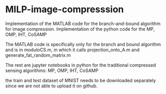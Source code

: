 # MILP-image-compresssion

Implementation of the MATLAB code for the branch-and-bound algorithm for image compression.
Implementation of the python code for the MP, OMP, IHT, CoSAMP

The MATLAB code is specifically only for the branch and bound algorithm and is in moduloCS.m, in which it calls projection_onto_A.m and generate_fat_random_matrix.m

The rest are jupyter notebooks in python for the traditional compressed sensing algorithms: MP, OMP, IHT, CoSAMP

the train and test dataset of MNIST needs to be downloaded separately since we are not able to upload it on github.
